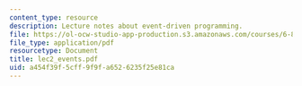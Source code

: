 ```yaml
---
content_type: resource
description: Lecture notes about event-driven programming.
file: https://ol-ocw-studio-app-production.s3.amazonaws.com/courses/6-824-distributed-computer-systems-engineering-spring-2006/a454f39f5cff9f9fa6526235f25e81ca_lec2_events.pdf
file_type: application/pdf
resourcetype: Document
title: lec2_events.pdf
uid: a454f39f-5cff-9f9f-a652-6235f25e81ca
---
```

